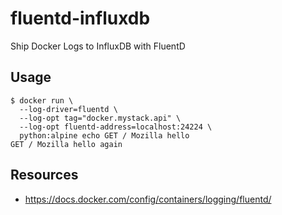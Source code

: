 # fluentd-influxdb
Ship Docker Logs to InfluxDB with FluentD

## Usage

```
$ docker run \
  --log-driver=fluentd \
  --log-opt tag="docker.mystack.api" \
  --log-opt fluentd-address=localhost:24224 \
  python:alpine echo GET / Mozilla hello
GET / Mozilla hello again
```

## Resources

- https://docs.docker.com/config/containers/logging/fluentd/
